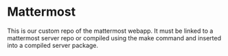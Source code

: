 # Mattermost

This is our custom repo of the mattermost webapp. It must be linked to a mattermost server repo or compiled using the make command and inserted into a compiled server package.


